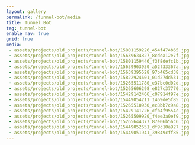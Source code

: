 ```yaml
---
layout: gallery
permalink: /tunnel-bot/media
title: Tunnel Bot
tag: tunnel-bot
enable_nav: true
grid: true
media: 
 - assets/projects/old_projects/tunnel-bot/15801159226_454f474b65.jpg
 - assets/projects/old_projects/tunnel-bot/15639634827_8cdea12e7f.jpg
 - assets/projects/old_projects/tunnel-bot/15801159446_f3f8defc1b.jpg
 - assets/projects/old_projects/tunnel-bot/15639963930_a52f33367a.jpg
 - assets/projects/old_projects/tunnel-bot/15639395528_97b465cd38.jpg
 - assets/projects/old_projects/tunnel-bot/15822924601_01d27dd531.jpg
 - assets/projects/old_projects/tunnel-bot/15265511780_e37bc0d02d.jpg
 - assets/projects/old_projects/tunnel-bot/15265606298_e827c37770.jpg
 - assets/projects/old_projects/tunnel-bot/15429142466_c07914f97e.jpg
 - assets/projects/old_projects/tunnel-bot/15449054211_1469de5f85.jpg
 - assets/projects/old_projects/tunnel-bot/15265510930_ec8bb7c9a8.jpg
 - assets/projects/old_projects/tunnel-bot/15429141726_cfb4f9554c.jpg
 - assets/projects/old_projects/tunnel-bot/15265509920_f4ee3a0ef9.jpg
 - assets/projects/old_projects/tunnel-bot/15265644377_87e06b5ac6.jpg
 - assets/projects/old_projects/tunnel-bot/15449052651_df9c10a927.jpg
 - assets/projects/old_projects/tunnel-bot/15449051941_39849cff85.jpg
---
```


